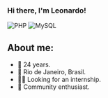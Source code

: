 ### Hi there, I'm Leonardo!

![PHP](https://img.shields.io/badge/php-%23777BB4.svg?style=for-the-badge&logo=php&logoColor=white)
![MySQL](https://img.shields.io/badge/mysql-%2300f.svg?style=for-the-badge&logo=mysql&logoColor=white)

## About me:
- 🎂 24 years.
- 📍 Rio de Janeiro, Brasil.
- 🧑‍💻 Looking for an internship.
- 💜 Community enthusiast.
